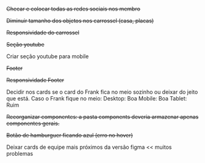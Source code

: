 ~~Checar e colocar todas as redes sociais nos membro~~

~~Diminuir tamanho dos objetos nos carrossel (casa, placas)~~

~~Responsividade do carrossel~~

~~Seção youtube~~

Criar seção youtube para mobile

~~Footer~~

~~Responsividade Footer~~

Decidir nos cards se o card do Frank fica no meio sozinho ou deixar do jeito que está. Caso o Frank fique no meio:
Desktop: Boa
Mobile: Boa
Tablet: Ruim

~~Reeorganizar componentes: a pasta components deveria armazenar apenas componentes gerais.~~

~~Botão de hamburguer ficando azul (erro no hover)~~

Deixar cards de equipe mais próximos da versão figma << muitos problemas

